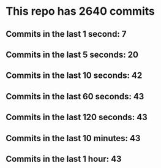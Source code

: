 # This repo has 2640 commits

## Commits in the last 1 second: 7
## Commits in the last 5 seconds: 20
## Commits in the last 10 seconds: 42
## Commits in the last 60 seconds: 43
## Commits in the last 120 seconds: 43
## Commits in the last 10 minutes: 43
## Commits in the last 1 hour: 43
